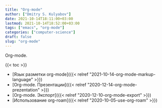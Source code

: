 ```yaml
---
title: "Org-mode"
author: ["Dmitry S. Kulyabov"]
date: 2021-10-14T18:11:00+03:00
lastmod: 2021-10-14T18:52:00+03:00
tags: ["emacs", "org-mode"]
categories: ["computer-science"]
draft: false
slug: "org-mode"
---
```


Org-mode.

<!--more-->

{{< toc >}}

-   [Язык разметки org-mode]({{< relref "2021-10-14-org-mode-markup-language" >}})
-   [Org-mode. Презентации]({{< relref "2020-12-14-org-mode-prezentation" >}})
-   [Org-mode. Экспорт]({{< relref "2020-12-10-org-mode-export" >}})
-   [Использование org-roam]({{< relref "2020-10-05-use-org-roam" >}})
